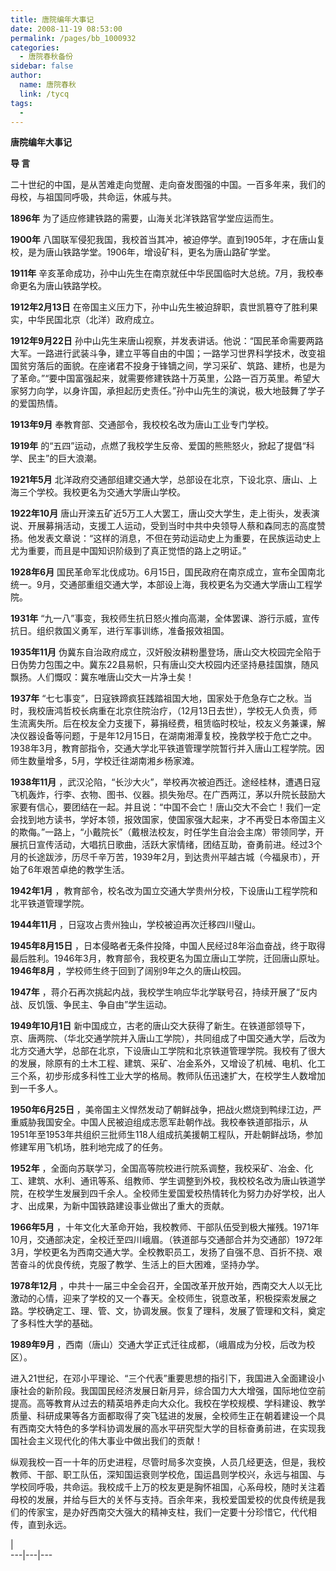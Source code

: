 ```yaml
---
title: 唐院编年大事记
date: 2008-11-19 08:53:00
permalink: /pages/bb_1000932
categories: 
  - 唐院春秋备份
sidebar: false
author: 
  name: 唐院春秋
  link: /tycq
tags: 
  - 
---
```


**唐院编年大事记**

**导 言**

二十世纪的中国，是从苦难走向觉醒、走向奋发图强的中国。一百多年来，我们的母校，与祖国同呼吸，共命运，休戚与共。

**1896年** 为了适应修建铁路的需要，山海关北洋铁路官学堂应运而生。

**1900年** 八国联军侵犯我国，我校首当其冲，被迫停学。直到1905年，才在唐山复校，是为唐山铁路学堂。1906年，增设矿科，更名为唐山路矿学堂。

**1911年** 辛亥革命成功，孙中山先生在南京就任中华民国临时大总统。7月，我校奉命更名为唐山铁路学校。

**1912年2月13日** 在帝国主义压力下，孙中山先生被迫辞职，袁世凯篡夺了胜利果实，中华民国北京（北洋）政府成立。

**1912年9月22日**
孙中山先生来唐山视察，并发表讲话。他说：“国民革命需要两路大军。一路进行武装斗争，建立平等自由的中国；一路学习世界科学技术，改变祖国贫穷落后的面貌。在座诸君不投身于锋镝之间，学习采矿、筑路、建桥，也是为了革命。”“要中国富强起来，就需要修建铁路十万英里，公路一百万英里。希望大家努力向学，以身许国，承担起历史责任。”孙中山先生的演说，极大地鼓舞了学子的爱国热情。

**1913年9月** 奉教育部、交通部令，我校校名改为唐山工业专门学校。

**1919年** 的“五四”运动，点燃了我校学生反帝、爱国的熊熊怒火，掀起了提倡“科学、民主”的巨大浪潮。

**1921年5月** 北洋政府交通部组建交通大学，总部设在北京，下设北京、唐山、上海三个学校。我校更名为交通大学唐山学校。

**1922年10月**
唐山开滦五矿近5万工人大罢工，唐山交大学生，走上街头，发表演说、开展募捐活动，支援工人运动，受到当时中共中央领导人蔡和森同志的高度赞扬。他发表文章说：“这样的消息，不但在劳动运动史上为重要，在民族运动史上尤为重要，而且是中国知识阶级到了真正觉悟的路上之明证。”

**1928年6月**
国民革命军北伐成功。6月15日，国民政府在南京成立，宣布全国南北统一。9月，交通部重组交通大学，本部设上海，我校更名为交通大学唐山工程学院。

**1931年** “九一八”事变，我校师生抗日怒火推向高潮，全体罢课、游行示威，宣传抗日。组织救国义勇军，进行军事训练，准备报效祖国。

**1935年11月**
伪冀东自治政府成立，汉奸殷汝耕粉墨登场，唐山交大校园完全陷于日伪势力包围之中。冀东22县易帜，只有唐山交大校园内还坚持悬挂国旗，随风飘扬。人们慨叹：冀东唯唐山交大一片净土矣！

**1937年**
“七七事变”，日寇铁蹄疯狂践踏祖国大地，国家处于危急存亡之秋。当时，我校唐鸿哲校长病重在北京住院治疗，（12月13日去世），学校无人负责，师生流离失所。后在校友全力支援下，募捐经费，租赁临时校址，校友义务兼课，解决仪器设备等问题，于是年12月15日，在湖南湘潭复校，挽救学校于危亡之中。1938年3月，教育部指令，交通大学北平铁道管理学院暂行并入唐山工程学院。因师生数量增多，5月，学校迁往湖南湘乡杨家滩。

**1938年11月**
，武汉沦陷，“长沙大火”，举校再次被迫西迁。途经桂林，遭遇日寇飞机轰炸，行李、衣物、图书、仪器。损失殆尽。在广西两江，茅以升院长鼓励大家要有信心，要团结在一起。并且说：“中国不会亡！唐山交大不会亡！我们一定会找到地方读书，学好本领，报效国家，使国家强大起来，才不再受日本帝国主义的欺侮。”一路上，“小戴院长”（戴根法校友，时任学生自治会主席）带领同学，开展抗日宣传活动，大唱抗日歌曲，活跃大家情绪，团结互助，奋勇前进。经过3个月的长途跋涉，历尽千辛万苦，1939年2月，到达贵州平越古城（今福泉市），开始了6年艰苦卓绝的教学生活。

**1942年1月** ，教育部令，校名改为国立交通大学贵州分校，下设唐山工程学院和北平铁道管理学院。

**1944年11月** ，日寇攻占贵州独山，学校被迫再次迁移四川璧山。

**1945年8月15日**
，日本侵略者无条件投降，中国人民经过8年浴血奋战，终于取得最后胜利。1946年3月，教育部令，我校更名为国立唐山工学院，迁回唐山原址。
**1946年8月** ，学校师生终于回到了阔别9年之久的唐山校园。

**1947年** ，蒋介石再次挑起内战，我校学生响应华北学联号召，持续开展了“反内战、反饥饿、争民主、争自由”学生运动。

**1949年10月1日**
新中国成立，古老的唐山交大获得了新生。在铁道部领导下，京、唐两院、（华北交通学院并入唐山工学院），共同组成了中国交通大学，后改为北方交通大学，总部在北京，下设唐山工学院和北京铁道管理学院。我校有了很大的发展，除原有的土木工程、建筑、采矿、冶金系外，又增设了机械、电机、化工三个系，初步形成多科性工业大学的格局。教师队伍迅速扩大，在校学生人数增加到一千多人。

**1950年6月25日**
，美帝国主义悍然发动了朝鲜战争，把战火燃烧到鸭绿江边，严重威胁我国安全。中国人民被迫组成志愿军赴朝作战。我校奉铁道部指示，从1951年至1953年共组织三批师生118人组成抗美援朝工程队，开赴朝鲜战场，参加修建军用飞机场，胜利地完成了的任务。

**1952年**
，全面向苏联学习，全国高等院校进行院系调整，我校采矿、冶金、化工、建筑、水利、通讯等系、组教师、学生调整到外校，我校校名改为唐山铁道学院，在校学生发展到四千余人。全校师生爱国爱校热情转化为努力办好学校，出人才、出成果，为新中国铁路建设事业做出了重大的贡献。

**1966年5月**
，十年文化大革命开始，我校教师、干部队伍受到极大摧残。1971年10月，交通部决定，全校迁至四川峨眉。（铁道部与交通部合并为交通部）1972年3月，学校更名为西南交通大学。全校教职员工，发扬了自强不息、百折不挠、艰苦奋斗的优良传统，克服了教学、生活上的巨大困难，坚持办学。

**1978年12月**
，中共十一届三中全会召开，全国改革开放开始，西南交大人以无比激动的心情，迎来了学校的又一个春天。全校师生，锐意改革，积极探索发展之路。学校确定工、理、管、文，协调发展。恢复了理科，发展了管理和文科，奠定了多科性大学的基础。

**1989年9月** ，西南（唐山）交通大学正式迁往成都，（峨眉成为分校，后改为校区）。

进入21世纪，在邓小平理论、“三个代表”重要思想的指引下，我国进入全面建设小康社会的新阶段。我国国民经济发展日新月异，综合国力大大增强，国际地位空前提高。高等教育从过去的精英培养走向大众化。我校在学校规模、学科建设、教学质量、科研成果等各方面都取得了突飞猛进的发展，全校师生正在朝着建设一个具有西南交大特色的多学科协调发展的高水平研究型大学的目标奋勇前进，在实现我国社会主义现代化的伟大事业中做出我们的贡献！

纵观我校一百一十年的历史进程，尽管时局多次变换，人员几经更迭，但是，我校教师、干部、职工队伍，深知国运衰则学校危，国运昌则学校兴，永远与祖国、与学校同呼吸，共命运。我校成千上万的校友更是胸怀祖国，心系母校，随时关注着母校的发展，并给与巨大的关怀与支持。百余年来，我校爱国爱校的优良传统是我们的传家宝，是办好西南交大强大的精神支柱，我们一定要十分珍惜它，代代相传，直到永远。

|  
---|---|---